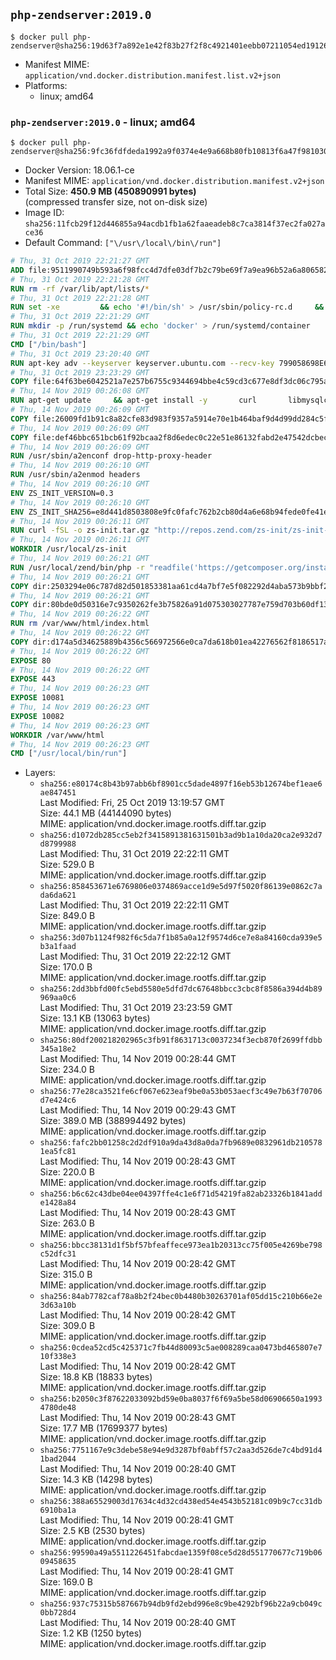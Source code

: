 ## `php-zendserver:2019.0`

```console
$ docker pull php-zendserver@sha256:19d63f7a892e1e42f83b27f2f8c4921401eebb07211054ed1912600f503713c4
```

-	Manifest MIME: `application/vnd.docker.distribution.manifest.list.v2+json`
-	Platforms:
	-	linux; amd64

### `php-zendserver:2019.0` - linux; amd64

```console
$ docker pull php-zendserver@sha256:9fc36fdfdeda1992a9f0374e4e9a668b80fb10813f6a47f9810303971547e408
```

-	Docker Version: 18.06.1-ce
-	Manifest MIME: `application/vnd.docker.distribution.manifest.v2+json`
-	Total Size: **450.9 MB (450890991 bytes)**  
	(compressed transfer size, not on-disk size)
-	Image ID: `sha256:11fcb29f12d446855a94acdb1fb1a62faaeadeb8c7ca3814f37ec2fa027ace36`
-	Default Command: `["\/usr\/local\/bin\/run"]`

```dockerfile
# Thu, 31 Oct 2019 22:21:27 GMT
ADD file:9511990749b593a6f98fcc4d7dfe03df7b2c79be69f7a9ea96b52a6a8065829d in / 
# Thu, 31 Oct 2019 22:21:28 GMT
RUN rm -rf /var/lib/apt/lists/*
# Thu, 31 Oct 2019 22:21:28 GMT
RUN set -xe 		&& echo '#!/bin/sh' > /usr/sbin/policy-rc.d 	&& echo 'exit 101' >> /usr/sbin/policy-rc.d 	&& chmod +x /usr/sbin/policy-rc.d 		&& dpkg-divert --local --rename --add /sbin/initctl 	&& cp -a /usr/sbin/policy-rc.d /sbin/initctl 	&& sed -i 's/^exit.*/exit 0/' /sbin/initctl 		&& echo 'force-unsafe-io' > /etc/dpkg/dpkg.cfg.d/docker-apt-speedup 		&& echo 'DPkg::Post-Invoke { "rm -f /var/cache/apt/archives/*.deb /var/cache/apt/archives/partial/*.deb /var/cache/apt/*.bin || true"; };' > /etc/apt/apt.conf.d/docker-clean 	&& echo 'APT::Update::Post-Invoke { "rm -f /var/cache/apt/archives/*.deb /var/cache/apt/archives/partial/*.deb /var/cache/apt/*.bin || true"; };' >> /etc/apt/apt.conf.d/docker-clean 	&& echo 'Dir::Cache::pkgcache ""; Dir::Cache::srcpkgcache "";' >> /etc/apt/apt.conf.d/docker-clean 		&& echo 'Acquire::Languages "none";' > /etc/apt/apt.conf.d/docker-no-languages 		&& echo 'Acquire::GzipIndexes "true"; Acquire::CompressionTypes::Order:: "gz";' > /etc/apt/apt.conf.d/docker-gzip-indexes 		&& echo 'Apt::AutoRemove::SuggestsImportant "false";' > /etc/apt/apt.conf.d/docker-autoremove-suggests
# Thu, 31 Oct 2019 22:21:29 GMT
RUN mkdir -p /run/systemd && echo 'docker' > /run/systemd/container
# Thu, 31 Oct 2019 22:21:29 GMT
CMD ["/bin/bash"]
# Thu, 31 Oct 2019 23:20:40 GMT
RUN apt-key adv --keyserver keyserver.ubuntu.com --recv-key 799058698E65316A2E7A4FF42EAE1437F7D2C623
# Thu, 31 Oct 2019 23:23:29 GMT
COPY file:64f63be6042521a7e257b6755c9344694bbe4c59cd3c677e8df3dc06c795a802 in /etc/apt/sources.list.d/zend-server.list 
# Thu, 14 Nov 2019 00:26:08 GMT
RUN apt-get update     && apt-get install -y       curl       libmysqlclient20       unzip       git       zend-server=2019.0.3+b345     && rm -rf /var/lib/apt/lists/*     && /usr/local/zend/bin/zendctl.sh stop
# Thu, 14 Nov 2019 00:26:09 GMT
COPY file:26009fd1b91c8a82cfe83d983f9357a5914e70e1b464baf9d4d99dd284c5f310 in /etc/zend.lic 
# Thu, 14 Nov 2019 00:26:09 GMT
COPY file:def46bbc651bcb61f92bcaa2f8d6edec0c22e51e86132fabd2e47542dcbec0bf in /etc/apache2/conf-available 
# Thu, 14 Nov 2019 00:26:09 GMT
RUN /usr/sbin/a2enconf drop-http-proxy-header
# Thu, 14 Nov 2019 00:26:10 GMT
RUN /usr/sbin/a2enmod headers
# Thu, 14 Nov 2019 00:26:10 GMT
ENV ZS_INIT_VERSION=0.3
# Thu, 14 Nov 2019 00:26:10 GMT
ENV ZS_INIT_SHA256=e8d441d8503808e9fc0fafc762b2cb80d4a6e68b94fede0fe41efdeac10800cb
# Thu, 14 Nov 2019 00:26:11 GMT
RUN curl -fSL -o zs-init.tar.gz "http://repos.zend.com/zs-init/zs-init-docker-${ZS_INIT_VERSION}.tar.gz"     && echo "${ZS_INIT_SHA256} *zs-init.tar.gz" | sha256sum -c -     && mkdir /usr/local/zs-init     && tar xzf zs-init.tar.gz --strip-components=1 -C /usr/local/zs-init     && rm zs-init.tar.gz
# Thu, 14 Nov 2019 00:26:11 GMT
WORKDIR /usr/local/zs-init
# Thu, 14 Nov 2019 00:26:21 GMT
RUN /usr/local/zend/bin/php -r "readfile('https://getcomposer.org/installer');" | /usr/local/zend/bin/php     && /usr/local/zend/bin/php composer.phar self-update && /usr/local/zend/bin/php composer.phar update
# Thu, 14 Nov 2019 00:26:21 GMT
COPY dir:2503294e06c787d82d501853381aa61cd4a7bf7e5f082292d4aba573b9bbf2e2 in /usr/local/bin 
# Thu, 14 Nov 2019 00:26:21 GMT
COPY dir:80bde0d50316e7c9350262fe3b75826a91d075303027787e759d703b60df13d6 in /usr/local/zend/var/plugins/ 
# Thu, 14 Nov 2019 00:26:22 GMT
RUN rm /var/www/html/index.html
# Thu, 14 Nov 2019 00:26:22 GMT
COPY dir:d174a5d34625889b4356c566972566e0ca7da618b01ea42276562f8186517a67 in /var/www/html 
# Thu, 14 Nov 2019 00:26:22 GMT
EXPOSE 80
# Thu, 14 Nov 2019 00:26:22 GMT
EXPOSE 443
# Thu, 14 Nov 2019 00:26:23 GMT
EXPOSE 10081
# Thu, 14 Nov 2019 00:26:23 GMT
EXPOSE 10082
# Thu, 14 Nov 2019 00:26:23 GMT
WORKDIR /var/www/html
# Thu, 14 Nov 2019 00:26:23 GMT
CMD ["/usr/local/bin/run"]
```

-	Layers:
	-	`sha256:e80174c8b43b97abb6bf8901cc5dade4897f16eb53b12674bef1eae6ae847451`  
		Last Modified: Fri, 25 Oct 2019 13:19:57 GMT  
		Size: 44.1 MB (44144090 bytes)  
		MIME: application/vnd.docker.image.rootfs.diff.tar.gzip
	-	`sha256:d1072db285cc5eb2f3415891381631501b3ad9b1a10da20ca2e932d7d8799988`  
		Last Modified: Thu, 31 Oct 2019 22:22:11 GMT  
		Size: 529.0 B  
		MIME: application/vnd.docker.image.rootfs.diff.tar.gzip
	-	`sha256:858453671e6769806e0374869acce1d9e5d97f5020f86139e0862c7ada6da621`  
		Last Modified: Thu, 31 Oct 2019 22:22:11 GMT  
		Size: 849.0 B  
		MIME: application/vnd.docker.image.rootfs.diff.tar.gzip
	-	`sha256:3d07b1124f982f6c5da7f1b85a0a12f9574d6ce7e8a84160cda939e5b3a1faad`  
		Last Modified: Thu, 31 Oct 2019 22:22:12 GMT  
		Size: 170.0 B  
		MIME: application/vnd.docker.image.rootfs.diff.tar.gzip
	-	`sha256:2dd3bbfd00fc5ebd5580e5dfd7dc67648bbcc3cbc8f8586a394d4b89969aa0c6`  
		Last Modified: Thu, 31 Oct 2019 23:23:59 GMT  
		Size: 13.1 KB (13063 bytes)  
		MIME: application/vnd.docker.image.rootfs.diff.tar.gzip
	-	`sha256:80df200218202965c3fb91f8631713c0037234f3ecb870f2699ffdbb345a18e2`  
		Last Modified: Thu, 14 Nov 2019 00:28:44 GMT  
		Size: 234.0 B  
		MIME: application/vnd.docker.image.rootfs.diff.tar.gzip
	-	`sha256:77e28ca3521fe6cf067e623eaf9be0a53b053aecf3c49e7b63f70706d7e424c6`  
		Last Modified: Thu, 14 Nov 2019 00:29:43 GMT  
		Size: 389.0 MB (388994492 bytes)  
		MIME: application/vnd.docker.image.rootfs.diff.tar.gzip
	-	`sha256:fafc2bb01258c2d2df910a9da43d8a0da7fb9689e0832961db2105781ea5fc81`  
		Last Modified: Thu, 14 Nov 2019 00:28:43 GMT  
		Size: 220.0 B  
		MIME: application/vnd.docker.image.rootfs.diff.tar.gzip
	-	`sha256:b6c62c43dbe04ee04397ffe4c1e6f71d54219fa82ab23326b1841adde1428a84`  
		Last Modified: Thu, 14 Nov 2019 00:28:43 GMT  
		Size: 263.0 B  
		MIME: application/vnd.docker.image.rootfs.diff.tar.gzip
	-	`sha256:bbcc38131d1f5bf57bfeaffece973ea1b20313cc75f005e4269be798c52dfc31`  
		Last Modified: Thu, 14 Nov 2019 00:28:42 GMT  
		Size: 315.0 B  
		MIME: application/vnd.docker.image.rootfs.diff.tar.gzip
	-	`sha256:84ab7782caf78a8b2f24bec0b4480b30263701af05dd15c210b66e2e3d63a10b`  
		Last Modified: Thu, 14 Nov 2019 00:28:42 GMT  
		Size: 309.0 B  
		MIME: application/vnd.docker.image.rootfs.diff.tar.gzip
	-	`sha256:0cdea52cd5c425371c7fb44d80093c5ae008289caa0473bd465807e710f338e3`  
		Last Modified: Thu, 14 Nov 2019 00:28:42 GMT  
		Size: 18.8 KB (18833 bytes)  
		MIME: application/vnd.docker.image.rootfs.diff.tar.gzip
	-	`sha256:b2050c3f87622033092bd59e0ba8037f6f69a5be58d06906650a19934780de48`  
		Last Modified: Thu, 14 Nov 2019 00:28:43 GMT  
		Size: 17.7 MB (17699377 bytes)  
		MIME: application/vnd.docker.image.rootfs.diff.tar.gzip
	-	`sha256:7751167e9c3debe58e94e9d3287bf0abff57c2aa3d526de7c4bd91d41bad2044`  
		Last Modified: Thu, 14 Nov 2019 00:28:40 GMT  
		Size: 14.3 KB (14298 bytes)  
		MIME: application/vnd.docker.image.rootfs.diff.tar.gzip
	-	`sha256:388a65529003d17634c4d32cd438ed54e4543b52181c09b9c7cc31db6910ba1a`  
		Last Modified: Thu, 14 Nov 2019 00:28:41 GMT  
		Size: 2.5 KB (2530 bytes)  
		MIME: application/vnd.docker.image.rootfs.diff.tar.gzip
	-	`sha256:99590a49a5511226451fabcdae1359f08ce5d28d551770677c719b0609458635`  
		Last Modified: Thu, 14 Nov 2019 00:28:41 GMT  
		Size: 169.0 B  
		MIME: application/vnd.docker.image.rootfs.diff.tar.gzip
	-	`sha256:937c75315b587667b94db9fd2ebd996e8c9be4292bf96b22a9cb049c0bb728d4`  
		Last Modified: Thu, 14 Nov 2019 00:28:40 GMT  
		Size: 1.2 KB (1250 bytes)  
		MIME: application/vnd.docker.image.rootfs.diff.tar.gzip
